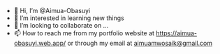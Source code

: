 - 👋 Hi, I’m @Aimua-Obasuyi
- 👀 I’m interested in learning new things
- 💞️ I’m looking to collaborate on ...
- 📫 How to reach me from my portfolio website at https://aimua-obasuyi.web.app/ or through my email at aimuamwosaik@gmail.com

<!---
Aimua-Obasuyi/Aimua-Obasuyi is a ✨ special ✨ repository because its `README.md` (this file) appears on your GitHub profile.
You can click the Preview link to take a look at your changes.
--->
